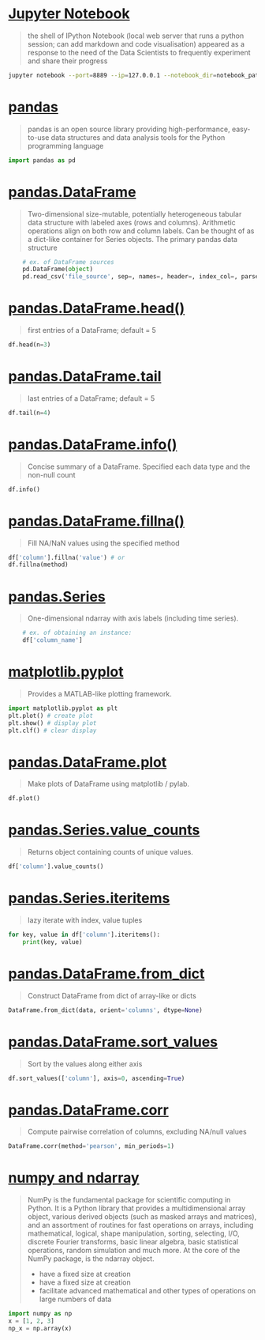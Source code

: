 # [Jupyter Notebook](http://jupyter-notebook-beginner-guide.readthedocs.io/en/latest/what_is_jupyter.html)
> the shell of IPython Notebook (local web server that
runs a python session; can add markdown and code visualisation)
> appeared as a response to the need of the Data Scientists
> to frequently experiment and share their progress
```bash
jupyter notebook --port=8889 --ip=127.0.0.1 --notebook_dir=notebook_path
```

# [pandas](https://pandas.pydata.org/)
> pandas is an open source library providing high-performance,
> easy-to-use data structures and data analysis tools
> for the Python programming language
```python
import pandas as pd
```

# [pandas.DataFrame](https://pandas.pydata.org/pandas-docs/stable/generated/pandas.DataFrame.html)
> Two-dimensional size-mutable, potentially heterogeneous
> tabular data structure with labeled axes (rows and columns).
> Arithmetic operations align on both row and column labels.
> Can be thought of as a dict-like container for Series objects.
> The primary pandas data structure

```python
    # ex. of DataFrame sources
    pd.DataFrame(object)
    pd.read_csv('file_source', sep=, names=, header=, index_col=, parse_date=)
```


# [pandas.DataFrame.head()](https://pandas.pydata.org/pandas-docs/stable/generated/pandas.DataFrame.head.html)
> first entries of a DataFrame; default = 5
```python
df.head(n=3)
```

# [pandas.DataFrame.tail](https://pandas.pydata.org/pandas-docs/stable/generated/pandas.DataFrame.tail.html)
> last entries of a DataFrame; default = 5
```python
df.tail(n=4)
```

# [pandas.DataFrame.info()](https://pandas.pydata.org/pandas-docs/stable/generated/pandas.DataFrame.info.html)
> Concise summary of a DataFrame.
> Specified each data type and the non-null count
```python
df.info()
```

# [pandas.DataFrame.fillna()](https://pandas.pydata.org/pandas-docs/stable/generated/pandas.DataFrame.fillna.html)
> Fill NA/NaN values using the specified method
```python
df['column'].fillna('value') # or
df.fillna(method)
```

# [pandas.Series](https://pandas.pydata.org/pandas-docs/stable/generated/pandas.Series.html)
> One-dimensional ndarray with axis labels (including time series).
```python
    # ex. of obtaining an instance:
    df['column_name']
```

# [matplotlib.pyplot](https://matplotlib.org/api/pyplot_api.html)
> Provides a MATLAB-like plotting framework.
```python
import matplotlib.pyplot as plt
plt.plot() # create plot
plt.show() # display plot
plt.clf() # clear display
```

# [pandas.DataFrame.plot](https://pandas.pydata.org/pandas-docs/stable/generated/pandas.DataFrame.plot.html#pandas-dataframe-plot)
> Make plots of DataFrame using matplotlib / pylab.
```python
df.plot()
```

# [pandas.Series.value_counts](https://pandas.pydata.org/pandas-docs/stable/generated/pandas.Series.value_counts.html)
> Returns object containing counts of unique values.
```python
df['column'].value_counts()
```

# [pandas.Series.iteritems](https://pandas.pydata.org/pandas-docs/stable/generated/pandas.Series.iteritems.html)
> lazy iterate with index, value tuples
```python
for key, value in df['column'].iteritems():
    print(key, value)
```

# [pandas.DataFrame.from_dict](https://pandas.pydata.org/pandas-docs/stable/generated/pandas.DataFrame.from_dict.html)
> Construct DataFrame from dict of array-like or dicts
```python
DataFrame.from_dict(data, orient='columns', dtype=None)
```

# [pandas.DataFrame.sort_values](https://pandas.pydata.org/pandas-docs/stable/generated/pandas.DataFrame.sort_values.html)
> Sort by the values along either axis
```python
df.sort_values(['column'], axis=0, ascending=True)
```

# [pandas.DataFrame.corr](https://pandas.pydata.org/pandas-docs/stable/generated/pandas.DataFrame.corr.html)
> Compute pairwise correlation of columns, excluding NA/null values
```python
DataFrame.corr(method='pearson', min_periods=1)
```

# [numpy and ndarray](https://docs.scipy.org/doc/numpy-1.13.0/user/whatisnumpy.html)
> NumPy is the fundamental package for scientific computing in Python.
> It is a Python library that provides a multidimensional array object,
> various derived objects (such as masked arrays and matrices), and an
> assortment of routines for fast operations on arrays,
> including mathematical, logical, shape manipulation, sorting, selecting,
> I/O, discrete Fourier transforms, basic linear algebra, basic statistical
> operations, random simulation and much more.
> At the core of the NumPy package, is the ndarray object.
> - have a fixed size at creation
> - have a fixed size at creation
> - facilitate advanced mathematical and other types of
>    operations on large numbers of data
```python
import numpy as np
x = [1, 2, 3]
np_x = np.array(x)
```
